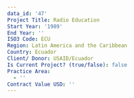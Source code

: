 ```yaml
---
data_id: '47'
Project Title: Radio Education
Start Year: '1989'
End Year: ''
ISO3 Code: ECU
Region: Latin America and the Caribbean
Country: Ecuador
Client/ Donor: USAID/Ecuador
Is Current Project? (true/false): false
Practice Area:
  - ''
Contract Value USD: ''
---
```

